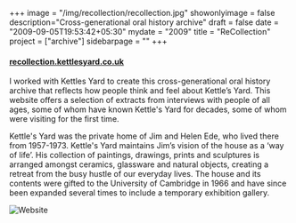 +++
image = "/img/recollection/recollection.jpg"
showonlyimage = false
description="Cross-generational oral history archive"
draft = false
date = "2009-09-05T19:53:42+05:30"
mydate = "2009"
title = "ReCollection"
project = ["archive"]
sidebarpage = ""
+++  

#### <a href="http://www.kettlesyard.co.uk/collection/recollection/">recollection.kettlesyard.co.uk</a></h2>

I worked with Kettles Yard to create this cross-generational oral history archive that reflects how people think and feel about Kettle’s Yard. This website offers a selection of extracts from interviews with people of all ages, some of whom have known Kettle's Yard for decades, some of whom were visiting for the first time.

Kettle's Yard was the private home of Jim and Helen Ede, who lived there from 1957-1973. Kettle's Yard maintains Jim’s vision of the house as a ‘way of life’. His collection of paintings, drawings, prints and sculptures is arranged amongst ceramics, glassware and natural objects, creating a retreat from the busy hustle of our everyday lives. The house and its contents were gifted to the University of Cambridge in 1966 and have since been expanded several times to include a temporary exhibition gallery.

![Website](/img/recollection/recollection.jpg)
